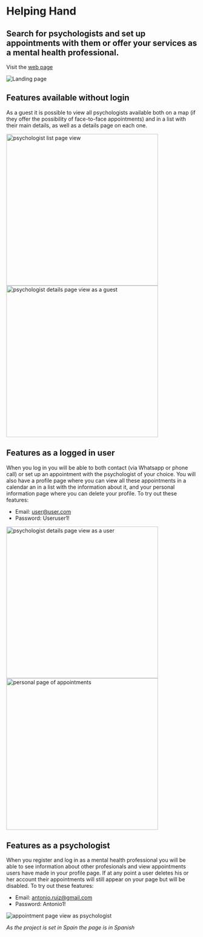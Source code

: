 # Helping Hand
## Search for psychologists and set up appointments with them or offer your services as a mental health professional.
Visit the <a href='https://helping-hand-web.herokuapp.com/'>web page</a>

<img src='https://res.cloudinary.com/helping-hand-web/image/upload/v1610708028/Screenshot_2021-01-15_at_11.28.39_drhzvw.png' alt='Landing page' title='Landing page'/>


## Features available without login
As a guest it is possible to view all psychologists available both on a map (if they offer the possibility of face-to-face appointments) and in a list with their main details, as well as a details page on each one.

<img src='https://res.cloudinary.com/helping-hand-web/image/upload/v1610708416/Screenshot_2021-01-15_at_12.00.09_iqjmpa.png' alt='psychologist list page view' title='psychologist list page view' width=400> <img src='https://res.cloudinary.com/helping-hand-web/image/upload/v1610708787/Screenshot_2021-01-15_at_12.05.46_dbnk7o.png' alt='psychologist details page view as a guest' title='psychologist details page view as a guest' width=400>


## Features as a logged in user
When you log in you will be able to both contact (via Whatsapp or phone call) or set up an appointment with the psychologist of your choice. You will also have a profile page where you can view all these appointments in a calendar an in a list with the information about it, and your personal information page where you can delete your profile.
To try out these features: 
 - Email: user@user.com
 - Password: Useruser1!
 
<img src='https://res.cloudinary.com/helping-hand-web/image/upload/v1610708781/Screenshot_2021-01-15_at_12.05.29_jxtefy.png' alt='psychologist details page view as a user' title='psychologist details page view as a user' width=400> <img src='https://res.cloudinary.com/helping-hand-web/image/upload/v1610708693/Screenshot_2021-01-15_at_12.04.49_ld0cd0.png' alt='personal page of appointments' title='personal page of appointments' width=400>


## Features as a psychologist
When you register and log in as a mental health professional you will be able to see information about other profesionals and view appointments users have made in your profile page. If at any point a user deletes his or her account their appointments will still appear on your page but will be disabled.
To try out these features:
 - Email: antonio.ruiz@gmail.com
 - Password: Antonio1!

<img src='https://res.cloudinary.com/helping-hand-web/image/upload/v1610709797/Screenshot_2021-01-15_at_12.23.09_qvqemo.png' alt='appointment page view as psychologist' title='appointment page view as psychologist'>

*As the project is set in Spain the page is in Spanish*

